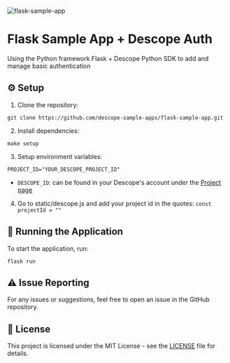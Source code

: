 ![flask-sample-app](https://github.com/descope-sample-apps/flask-sample-app/assets/59460685/307e5349-3b6d-4b7d-87d0-5e0a4e63f5e0)

# Flask Sample App + Descope Auth

Using the Python framework Flask + Descope Python SDK to add and manage basic authentication

## ⚙️ Setup

1. Clone the repository:

```
git clone https://github.com/descope-sample-apps/flask-sample-app.git
```

2. Install dependencies:

```
make setup
```

3. Setup environment variables:

```
PROJECT_ID="YOUR_DESCOPE_PROJECT_ID"
```

- ```DESCOPE_ID```: can be found in your Descope's account under the [Project page](https://app.descope.com/settings/project)

4. Go to static/descope.js and add your project id in the quotes: ```const projectId = ""```

## 🔮 Running the Application 

To start the application, run:

```
flask run
```

## ⚠️ Issue Reporting

For any issues or suggestions, feel free to open an issue in the GitHub repository.

## 📜 License

This project is licensed under the MIT License - see the [LICENSE](LICENSE) file for details.
